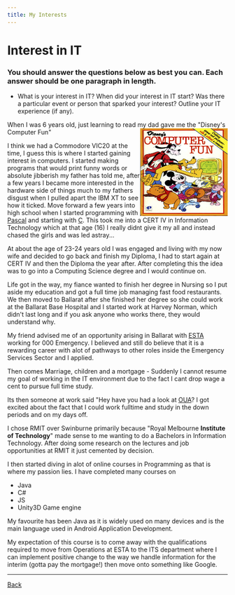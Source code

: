 ```yaml
---
title: My Interests
---
```


<!-- References for links -->
[home]:index "Home"
[pascal_wiki]: https://en.wikipedia.org/wiki/Pascal_(programming_language) "Pascal"
[c_wiki]: https://en.wikipedia.org/wiki/C_(programming_language) "C Language"
[esta]: https://www.esta.vic.gov.au "Emergency Services Telecommunications Authority"
[oua]: http://www.open.edu.au "Open Universitys Australia"
[googleLink]: https://careers.google.com/jobs/results/82102238182286022/ "Google Software Engineer"
<!-- References for images -->
[googleJob]:img/googleJob.png "Google Software Engineer"
[mbtiResult]:img/mbtiResult.png "MBTI Result"
[bigFiveResult]:img/bigFiveResult.png "Big 5 Result"
[learningStyle]:img/learningStyle.png "Learning style Result"

# Interest in IT
### You should answer the questions below as best you can. Each answer should be one paragraph in length.
* What is your interest in IT? When did your interest in IT start? Was there a particular event or person that sparked your interest? Outline your IT experience (if any).

When I was 6 years old, just learning to read my dad gave me the "Disney's Computer Fun" <a href="https://drive.google.com/file/d/0BweO6Y13Cmc4dnhxanhoS3VfenM/view"><img src="img/disney_book.jpg" width="200" height="200" title="Disney's Computer Fun!" align="right"/></a>

I think we had a Commodore VIC20 at the time, I guess this is where I started gaining interest in computers. I started making programs that would print funny words or absolute jibberish my father has told me, after a few years I became more interested in the hardware side of things much to my fathers disgust when I pulled apart the IBM XT to see how it ticked. Move forward a few years into high school when I started programming with [Pascal][pascal_wiki] and starting with [C][c_wiki]. This took me into a CERT IV in Information Technology which at that age (16) I really didnt give it my all and instead chased the girls and was led astray... 

At about the age of 23-24 years old I was engaged and living with my now wife and decided to go back and finish my Diploma, I had to start again at CERT IV and then the Diploma the year after. After completing this the idea was to go into a Computing Science degree and I would continue on.

Life got in the way, my fiance wanted to finish her degree in Nursing so I put aside my education and got a full time job managing fast food restaurants. 
We then moved to Ballarat after she finished her degree so she could work at the Ballarat Base Hospital and I started work at Harvey Norman, which didn't last long and if you ask anyone who works there, they would understand why. 

My friend advised me of an opportunity arising in Ballarat with [ESTA][esta] working for 000 Emergency. I believed and still do believe that it is a rewarding career with alot of pathways to other roles inside the Emergency Services Sector and I applied.

Then comes Marriage, children and a mortgage - Suddenly I cannot resume my goal of working in the IT environment due to the fact I cant drop wage a cent to pursue full time study.

Its then someone at work said "Hey have you had a look at [OUA][oua]? I got excited about the fact that I could work fulltime and study in the down periods and on my days off.

I chose RMIT over Swinburne primarily because "Royal Melbourne **Institute of Technology**" made sense to me wanting to do a Bachelors in Information Technology. After doing some research on the lectures and job opportunities at RMIT it just cemented by decision.

I then started diving in alot of online courses in Programming as that is where my passion lies.
I have completed many courses on
* Java
* C#
* JS
* Unity3D Game engine

My favourite has been Java as it is widely used on many devices and is the main language used in Android Application Development.

My expectation of this course is to come away with the qualifications required to move from Operations at ESTA to the ITS department where I can implement positive change to the way we handle information for the interim (gotta pay the mortgage!) then move onto something like Google.

___

[Back][home]
